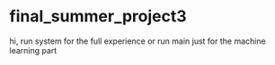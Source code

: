 # final_summer_project3
hi, run system for the full experience
or run main just for the machine learning part
